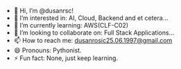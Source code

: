 - 👋 Hi, I’m @dusanrsc!
- 👀 I’m interested in: AI, Cloud, Backend and et cetera...
- 🌱 I’m currently learning: AWS(CLF-C02)
- 💞️ I’m looking to collaborate on: Full Stack Applications...
- 📫 How to reach me: dusanrosic25.06.1997@gmail.com
- 😄 Pronouns: Pythonist.
- ⚡ Fun fact: None, just keep learning.

<!---
dusanrsc/dusanrsc is a ✨ special ✨ repository because its `README.md` (this file) appears on your GitHub profile.
You can click the Preview link to take a look at your changes.
--->
